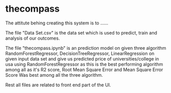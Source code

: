 # thecompass

The attitute behing creating this system is to ......

The file "Data Set.csv" is the data set which is used to predict, train and analysis of our outcomes.

The file "thecompass.ipynb" is an prediction model on given three algorithm RandomForestRegressor, DecisionTreeRegressor, LinearRegression on given input data set and give us predicted price of universities/college in usa using RandomForestRegressor as this is the best performing algorithm among all as it's R2 score, Root Mean Square Error and Mean Square Error Score Was best among all the three algorithm.

Rest all files are related to front end part of the UI.
